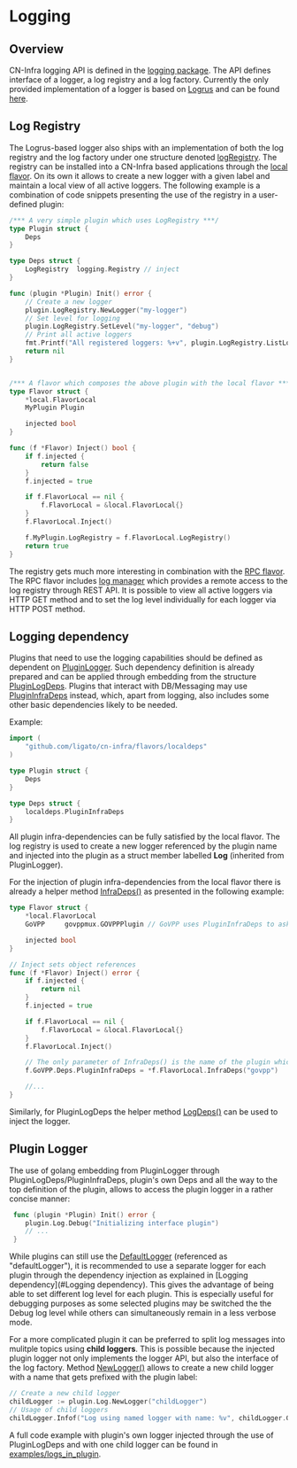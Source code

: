 # Logging

## Overview
CN-Infra logging API is defined in the [logging package](../../logging/log_api.go).
The API defines interface of a logger, a log registry and a log factory. Currently the only provided
implementation of a logger is based on [Logrus](https://github.com/sirupsen/logrus) and can be found
[here](../../logging/logrus/logger.go).

## Log Registry
The Logrus-based logger also ships with an implementation of both the log registry
and the log factory under one structure denoted [logRegistry](../../logging/logrus/registry.go).
The registry can be installed into a CN-Infra based applications through the [local flavor](../../flavors/local).
On its own it allows to create a new logger with a given label and maintain a local view of all active loggers.
The following example is a combination of code snippets presenting the use of the registry in a user-defined plugin:
```go
/*** A very simple plugin which uses LogRegistry ***/
type Plugin struct {
	Deps
}

type Deps struct {
	LogRegistry  logging.Registry // inject
}

func (plugin *Plugin) Init() error {
    // Create a new logger
    plugin.LogRegistry.NewLogger("my-logger")
    // Set level for logging
    plugin.LogRegistry.SetLevel("my-logger", "debug")
    // Print all active loggers
    fmt.Printf("All registered loggers: %+v", plugin.LogRegistry.ListLoggers())
    return nil
}


/*** A flavor which composes the above plugin with the local flavor ***/
type Flavor struct {
	*local.FlavorLocal
	MyPlugin Plugin

	injected bool
}

func (f *Flavor) Inject() bool {
	if f.injected {
		return false
	}
	f.injected = true

	if f.FlavorLocal == nil {
		f.FlavorLocal = &local.FlavorLocal{}
	}
	f.FlavorLocal.Inject()

	f.MyPlugin.LogRegistry = f.FlavorLocal.LogRegistry()
	return true
}
```

The registry gets much more interesting in combination with the [RPC flavor](../../flavors/rpc).
The RPC flavor includes [log manager](../../logging/logmanager) which provides a remote access to the log
registry through REST API. It is possible to view all active loggers via HTTP GET method and to set the log
level individually for each logger via HTTP POST method.

## Logging dependency
Plugins that need to use the logging capabilities should be defined as dependent on [PluginLogger](../../logging/log_api.go).
Such dependency definition is already prepared and can be applied through embedding from the structure
[PluginLogDeps](../../flavors/localdeps/plugin_deps.go). Plugins that interact with DB/Messaging may use
[PluginInfraDeps](../../flavors/localdeps/plugin_deps.go) instead, which, apart from logging, also includes some other
basic dependencies likely to be needed.

Example:
```go
import (
	"github.com/ligato/cn-infra/flavors/localdeps"
)

type Plugin struct {
	Deps
}

type Deps struct {
	localdeps.PluginInfraDeps
}
```

All plugin infra-dependencies can be fully satisfied by the local flavor. The log registry is used to create a new logger
referenced by the plugin name and injected into the plugin as a struct member labelled **Log** (inherited from PluginLogger).

For the injection of plugin infra-dependencies from the local flavor there is already a helper method
[InfraDeps()](../../flavors/local/local_flavor.go) as presented in the following example:
```go
type Flavor struct {
	*local.FlavorLocal
	GoVPP     govppmux.GOVPPPlugin // GoVPP uses PluginInfraDeps to ask for logging capabilities among other things

	injected bool
}

// Inject sets object references
func (f *Flavor) Inject() error {
	if f.injected {
		return nil
	}
	f.injected = true

	if f.FlavorLocal == nil {
		f.FlavorLocal = &local.FlavorLocal{}
	}
	f.FlavorLocal.Inject()

	// The only parameter of InfraDeps() is the name of the plugin which will be used as the label for the allocated logger.
	f.GoVPP.Deps.PluginInfraDeps = *f.FlavorLocal.InfraDeps("govpp")

	//...
}
```

Similarly, for PluginLogDeps the helper method [LogDeps()](../../flavors/local/local_flavor.go) can be used to inject the logger.

## Plugin Logger
The use of golang embedding from PluginLogger through PluginLogDeps/PluginInfraDeps, plugin's own Deps and all the way
to the top definition of the plugin, allows to access the plugin logger in a rather concise manner:
```go
 func (plugin *Plugin) Init() error {
 	plugin.Log.Debug("Initializing interface plugin")
 	// ...
 }
```

While plugins can still use the [DefaultLogger](../../logging/logrus) (referenced as "defaultLogger"), it is recommended
to use a separate logger for each plugin through the dependency injection as explained in [Logging dependency](#Logging dependency).
This gives the advantage of being able to set different log level for each plugin. This is especially useful for debugging
purposes as some selected plugins may be switched the the Debug log level while others can simultaneously remain in a less
verbose mode.

For a more complicated plugin it can be preferred to split log messages into mulitple topics using **child loggers**.
This is possible because the injected plugin logger not only implements the logger API, but also the interface of the log factory.
Method [NewLogger()](../../logging/log_api.go) allows to create a new child logger with a name that gets prefixed with
the plugin label:
```go
// Create a new child logger
childLogger := plugin.Log.NewLogger("childLogger")
// Usage of child loggers
childLogger.Infof("Log using named logger with name: %v", childLogger.GetName())
```

A full code example with plugin's own logger injected through the use of PluginLogDeps and with one child logger can be found
in [examples/logs_in_plugin](../../examples/logs_in_plugin/main.go).
